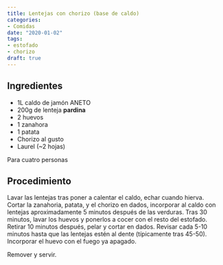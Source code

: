 ```yaml
---
title: Lentejas con chorizo (base de caldo)
categories:
- Comidas
date: "2020-01-02"
tags:
- estofado
- chorizo
draft: true
---
```


## Ingredientes

* 1L caldo de jamón ANETO
* 200g de lenteja **pardina**
* 2 huevos
* 1 zanahora
* 1 patata
* Chorizo al gusto
* Laurel (~2 hojas)

Para cuatro personas

## Procedimiento

Lavar las lentejas tras poner a calentar el caldo, echar cuando hierva.
Cortar la zanahoria, patata, y el chorizo en dados, incorporar al caldo con lentejas aproximadamente 5 minutos después de las verduras.
Tras 30 minutos, lavar los huevos y ponerlos a cocer con el resto del estofado. Retirar 10 minutos después, pelar y cortar en dados.
Revisar cada 5-10 minutos hasta que las lentejas estén al dente (típicamente tras 45-50). Incorporar el huevo con el fuego ya apagado.

Remover y servir.
